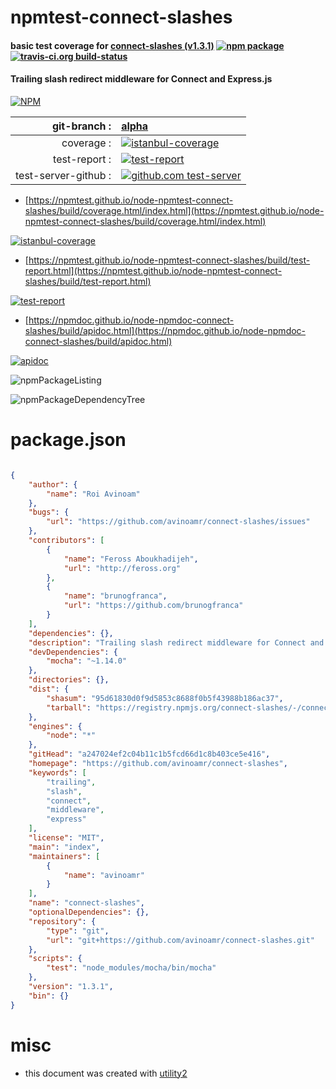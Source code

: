 # npmtest-connect-slashes

#### basic test coverage for  [connect-slashes (v1.3.1)](https://github.com/avinoamr/connect-slashes)  [![npm package](https://img.shields.io/npm/v/npmtest-connect-slashes.svg?style=flat-square)](https://www.npmjs.org/package/npmtest-connect-slashes) [![travis-ci.org build-status](https://api.travis-ci.org/npmtest/node-npmtest-connect-slashes.svg)](https://travis-ci.org/npmtest/node-npmtest-connect-slashes)

#### Trailing slash redirect middleware for Connect and Express.js

[![NPM](https://nodei.co/npm/connect-slashes.png?downloads=true&downloadRank=true&stars=true)](https://www.npmjs.com/package/connect-slashes)

| git-branch : | [alpha](https://github.com/npmtest/node-npmtest-connect-slashes/tree/alpha)|
|--:|:--|
| coverage : | [![istanbul-coverage](https://npmtest.github.io/node-npmtest-connect-slashes/build/coverage.badge.svg)](https://npmtest.github.io/node-npmtest-connect-slashes/build/coverage.html/index.html)|
| test-report : | [![test-report](https://npmtest.github.io/node-npmtest-connect-slashes/build/test-report.badge.svg)](https://npmtest.github.io/node-npmtest-connect-slashes/build/test-report.html)|
| test-server-github : | [![github.com test-server](https://npmtest.github.io/node-npmtest-connect-slashes/GitHub-Mark-32px.png)](https://npmtest.github.io/node-npmtest-connect-slashes/build/app/index.html) | | build-artifacts : | [![build-artifacts](https://npmtest.github.io/node-npmtest-connect-slashes/glyphicons_144_folder_open.png)](https://github.com/npmtest/node-npmtest-connect-slashes/tree/gh-pages/build)|

- [https://npmtest.github.io/node-npmtest-connect-slashes/build/coverage.html/index.html](https://npmtest.github.io/node-npmtest-connect-slashes/build/coverage.html/index.html)

[![istanbul-coverage](https://npmtest.github.io/node-npmtest-connect-slashes/build/screenCapture.buildCi.browser.%252Ftmp%252Fbuild%252Fcoverage.lib.html.png)](https://npmtest.github.io/node-npmtest-connect-slashes/build/coverage.html/index.html)

- [https://npmtest.github.io/node-npmtest-connect-slashes/build/test-report.html](https://npmtest.github.io/node-npmtest-connect-slashes/build/test-report.html)

[![test-report](https://npmtest.github.io/node-npmtest-connect-slashes/build/screenCapture.buildCi.browser.%252Ftmp%252Fbuild%252Ftest-report.html.png)](https://npmtest.github.io/node-npmtest-connect-slashes/build/test-report.html)

- [https://npmdoc.github.io/node-npmdoc-connect-slashes/build/apidoc.html](https://npmdoc.github.io/node-npmdoc-connect-slashes/build/apidoc.html)

[![apidoc](https://npmdoc.github.io/node-npmdoc-connect-slashes/build/screenCapture.buildCi.browser.%252Ftmp%252Fbuild%252Fapidoc.html.png)](https://npmdoc.github.io/node-npmdoc-connect-slashes/build/apidoc.html)

![npmPackageListing](https://npmtest.github.io/node-npmtest-connect-slashes/build/screenCapture.npmPackageListing.svg)

![npmPackageDependencyTree](https://npmtest.github.io/node-npmtest-connect-slashes/build/screenCapture.npmPackageDependencyTree.svg)



# package.json

```json

{
    "author": {
        "name": "Roi Avinoam"
    },
    "bugs": {
        "url": "https://github.com/avinoamr/connect-slashes/issues"
    },
    "contributors": [
        {
            "name": "Feross Aboukhadijeh",
            "url": "http://feross.org"
        },
        {
            "name": "brunogfranca",
            "url": "https://github.com/brunogfranca"
        }
    ],
    "dependencies": {},
    "description": "Trailing slash redirect middleware for Connect and Express.js",
    "devDependencies": {
        "mocha": "~1.14.0"
    },
    "directories": {},
    "dist": {
        "shasum": "95d61830d0f9d5853c8688f0b5f43988b186ac37",
        "tarball": "https://registry.npmjs.org/connect-slashes/-/connect-slashes-1.3.1.tgz"
    },
    "engines": {
        "node": "*"
    },
    "gitHead": "a247024ef2c04b11c1b5fcd66d1c8b403ce5e416",
    "homepage": "https://github.com/avinoamr/connect-slashes",
    "keywords": [
        "trailing",
        "slash",
        "connect",
        "middleware",
        "express"
    ],
    "license": "MIT",
    "main": "index",
    "maintainers": [
        {
            "name": "avinoamr"
        }
    ],
    "name": "connect-slashes",
    "optionalDependencies": {},
    "repository": {
        "type": "git",
        "url": "git+https://github.com/avinoamr/connect-slashes.git"
    },
    "scripts": {
        "test": "node_modules/mocha/bin/mocha"
    },
    "version": "1.3.1",
    "bin": {}
}
```



# misc
- this document was created with [utility2](https://github.com/kaizhu256/node-utility2)
